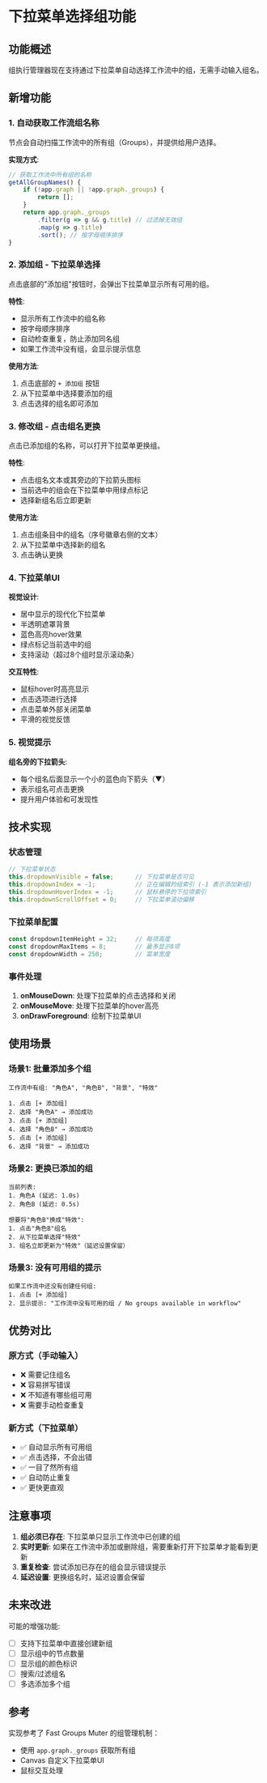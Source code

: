 # 下拉菜单选择组功能

## 功能概述

组执行管理器现在支持通过下拉菜单自动选择工作流中的组，无需手动输入组名。

## 新增功能

### 1. 自动获取工作流组名称

节点会自动扫描工作流中的所有组（Groups），并提供给用户选择。

**实现方式**:
```javascript
// 获取工作流中所有组的名称
getAllGroupNames() {
    if (!app.graph || !app.graph._groups) {
        return [];
    }
    return app.graph._groups
        .filter(g => g && g.title) // 过滤掉无效组
        .map(g => g.title)
        .sort(); // 按字母顺序排序
}
```

### 2. 添加组 - 下拉菜单选择

点击底部的"添加组"按钮时，会弹出下拉菜单显示所有可用的组。

**特性**:
- 显示所有工作流中的组名称
- 按字母顺序排序
- 自动检查重复，防止添加同名组
- 如果工作流中没有组，会显示提示信息

**使用方法**:
1. 点击底部的 `+ 添加组` 按钮
2. 从下拉菜单中选择要添加的组
3. 点击选择的组名即可添加

### 3. 修改组 - 点击组名更换

点击已添加组的名称，可以打开下拉菜单更换组。

**特性**:
- 点击组名文本或其旁边的下拉箭头图标
- 当前选中的组会在下拉菜单中用绿点标记
- 选择新组名后立即更新

**使用方法**:
1. 点击组条目中的组名（序号徽章右侧的文本）
2. 从下拉菜单中选择新的组名
3. 点击确认更换

### 4. 下拉菜单UI

**视觉设计**:
- 居中显示的现代化下拉菜单
- 半透明遮罩背景
- 蓝色高亮hover效果
- 绿点标记当前选中的组
- 支持滚动（超过8个组时显示滚动条）

**交互特性**:
- 鼠标hover时高亮显示
- 点击选项进行选择
- 点击菜单外部关闭菜单
- 平滑的视觉反馈

### 5. 视觉提示

**组名旁的下拉箭头**:
- 每个组名后面显示一个小的蓝色向下箭头（▼）
- 表示组名可点击更换
- 提升用户体验和可发现性

## 技术实现

### 状态管理

```javascript
// 下拉菜单状态
this.dropdownVisible = false;      // 下拉菜单是否可见
this.dropdownIndex = -1;           // 正在编辑的组索引 (-1 表示添加新组)
this.dropdownHoverIndex = -1;      // 鼠标悬停的下拉项索引
this.dropdownScrollOffset = 0;     // 下拉菜单滚动偏移
```

### 下拉菜单配置

```javascript
const dropdownItemHeight = 32;     // 每项高度
const dropdownMaxItems = 8;        // 最多显示8项
const dropdownWidth = 250;         // 菜单宽度
```

### 事件处理

1. **onMouseDown**: 处理下拉菜单的点击选择和关闭
2. **onMouseMove**: 处理下拉菜单的hover高亮
3. **onDrawForeground**: 绘制下拉菜单UI

## 使用场景

### 场景1: 批量添加多个组

```
工作流中有组: "角色A", "角色B", "背景", "特效"

1. 点击 [+ 添加组]
2. 选择 "角色A" → 添加成功
3. 点击 [+ 添加组]
4. 选择 "角色B" → 添加成功
5. 点击 [+ 添加组]
6. 选择 "背景" → 添加成功
```

### 场景2: 更换已添加的组

```
当前列表:
1. 角色A (延迟: 1.0s)
2. 角色B (延迟: 0.5s)

想要将"角色B"换成"特效":
1. 点击"角色B"组名
2. 从下拉菜单选择"特效"
3. 组名立即更新为"特效"（延迟设置保留）
```

### 场景3: 没有可用组的提示

```
如果工作流中还没有创建任何组:
1. 点击 [+ 添加组]
2. 显示提示: "工作流中没有可用的组 / No groups available in workflow"
```

## 优势对比

### 原方式（手动输入）
- ❌ 需要记住组名
- ❌ 容易拼写错误
- ❌ 不知道有哪些组可用
- ❌ 需要手动检查重复

### 新方式（下拉菜单）
- ✅ 自动显示所有可用组
- ✅ 点击选择，不会出错
- ✅ 一目了然所有组
- ✅ 自动防止重复
- ✅ 更快更直观

## 注意事项

1. **组必须已存在**: 下拉菜单只显示工作流中已创建的组
2. **实时更新**: 如果在工作流中添加或删除组，需要重新打开下拉菜单才能看到更新
3. **重复检查**: 尝试添加已存在的组会显示错误提示
4. **延迟设置**: 更换组名时，延迟设置会保留

## 未来改进

可能的增强功能:
- [ ] 支持下拉菜单中直接创建新组
- [ ] 显示组中的节点数量
- [ ] 显示组的颜色标识
- [ ] 搜索/过滤组名
- [ ] 多选添加多个组

## 参考

实现参考了 Fast Groups Muter 的组管理机制：
- 使用 `app.graph._groups` 获取所有组
- Canvas 自定义下拉菜单UI
- 鼠标交互处理
